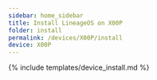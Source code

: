 ```yaml
---
sidebar: home_sidebar
title: Install LineageOS on X00P
folder: install
permalink: /devices/X00P/install
device: X00P
---
```

{% include templates/device_install.md %}
